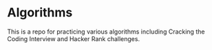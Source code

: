 # Algorithms

This is a repo for practicing various algorithms including Cracking the Coding Interview and Hacker Rank challenges.